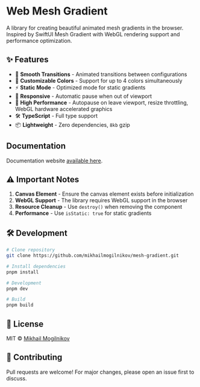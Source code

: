 # Web Mesh Gradient

A library for creating beautiful animated mesh gradients in the browser. Inspired by SwiftUI Mesh Gradient with WebGL rendering support and performance optimization.

## ✨ Features

- 🔄 **Smooth Transitions** - Animated transitions between configurations
- 🎨 **Customizable Colors** - Support for up to 4 colors simultaneously
- ⚡ **Static Mode** - Optimized mode for static gradients
- 📱 **Responsive** - Automatic pause when out of viewport
- 🚀 **High Performance** - Autopause on leave viewport, resize throttling, WebGL hardware accelerated graphics
- 🛠️ **TypeScript** - Full type support
- 📦 **Lightweight** - Zero dependencies, `8kb` gzip


## Documentation

Documentation website [available here](https://meshgradientweb.vercel.app/).

## ⚠️ Important Notes

1. **Canvas Element** - Ensure the canvas element exists before initialization
2. **WebGL Support** - The library requires WebGL support in the browser
3. **Resource Cleanup** - Use `destroy()` when removing the component
4. **Performance** - Use `isStatic: true` for static gradients

## 🛠️ Development

```bash
# Clone repository
git clone https://github.com/mikhailmogilnikov/mesh-gradient.git

# Install dependencies
pnpm install

# Development
pnpm dev

# Build
pnpm build
```

## 📄 License

MIT © [Mikhail Mogilnikov](https://github.com/mikhailmogilnikov)

## 🤝 Contributing

Pull requests are welcome! For major changes, please open an issue first to discuss.